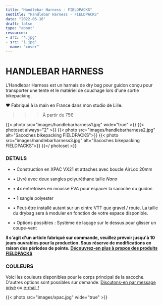 ```yaml
---
title: "Handlebar Harness - FIELDPACKS"
seotitle: "Handlebar Harness - FIELDPACKS"
date: "2022-06-16"
draft: false
type: "about"
resources:
- src: "*.jpg"
- src: "1.jpg"
  name: "cover"
---
```

# HANDLEBAR HARNESS

L'Handlebar Harness est un harnais de dry bag pour guidon conçu pour transporter une tente et le matériel de couchage lors d'une sortie bikepacking.

♥ Fabriqué à la main en France dans mon studio de Lille.  
>>> À partir de 75€

{{< photo src="images/handlebarharness1.jpg" wide="true" >}}
{{< photoset always="2" >}} {{< photo src="images/handlebarharness2.jpg" alt="Sacoches bikepacking FIELDPACKS">}} {{< photo src="images/handlebarharness3.jpg" alt="Sacoches bikepacking FIELDPACKS">}} {{</ photoset >}}

### DETAILS  

- • Construction en XPAC VX21 et attaches avec boucle AirLoc 20mm
- • Livré avec deux sangles polyuréthane taille *Nano*
- • 4x entretoises en mousse EVA pour espacer la sacoche du guidon
- • 1 sangle polyester
- • Peut-être installé autant sur un cintre VTT que gravel / route. La taille du drybag sera à moduler en fonction de votre espace disponible.

- • Options possibles : Système de laçage sur le dessus pour glisser un coupe-vent

**Il s'agit d'un article fabriqué sur commande, veuillez prévoir jusqu'à 10 jours ouvrables pour la production. Sous réserve de modifications en raison des périodes de pointe. [Découvrez-en plus à propos des produits FIELDPACKS](https://fieldpacks.fr/informations-techniques)**

### COULEURS

Voici les couleurs disponibles pour le corps principal de la sacoche. D'autres options sont possibles sur demande. [Discutons-en par message privé](https://instagram.com/fieldpacks) ou [e-mail !](mailto:hello@fieldpacks.fr)

{{< photo src="images/xpac.jpg" wide="true" >}}
